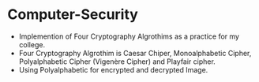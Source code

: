 # Computer-Security
- Implemention of Four Cryptography Algrothims as a practice for my college.<br>
- Four Cryptography Algrothim is Caesar Chiper, Monoalphabetic Cipher, Polyalphabetic Cipher (Vigenère Cipher) and Playfair cipher.<br>
- Using Polyalphabetic for encrypted and decrypted Image.

